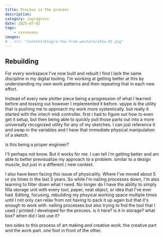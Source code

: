 ```yaml
---
title: Process is the process
description: 
category: inprogress
date: 2025-07-02
tags: 
    - xxxxxxxxx
images: 
# - src: "content/blog/a-few-from-western/afew-01.png"
---
```


## Rebuilding

For every workspace I've now built and rebuilt I find I lack the same discipline in my digital tooling. I'm working at getting better at this by understanding my own work patterns and then repeating that in each new effort. 

Instead of every new plotter piece being a progression of what I learned before and tossing out however I implemented it before. vpype is the utility that is pushing me to approach my work more systemically. but really it started with the intech midi controller. first i had to figure out how to even get it setup, but then being able to quickly pull those parts out into a more universally recognized utility for any of my sketches. I can just reference it and swap in the variables and I have that immediate physical manipulation of a sketch. 

is this being a proper engineer? 

I'll perhaps not know. But it works for me. I can tell i'm getting better and am able to better previsualize my approach to a problem. similar to a design muscle, but just in a different / new context. 

I also have been facing this issue of physicality. Where I've moved about 5 or six times in the last 3 years. So while I'm nailing processes down, I'm also learning to filter down what I need. No longer do I have the ability to simply filla storage unit with every tool, paper, neat object, or idea that I've ever had. Editing, focusing, rebuilding my phsyical working space multiple times until I not only can relax from not having to pack it up again but that it's enough to work with. nailing processes but also trying to fnd the tool that I used / printed / developed for the process. is it here? is it in storage? what box? when did I last use it? 

two sides to this process of art making and creative work. the creative part and the work part. one foot in front of the other. 








<div class="three-column">

<!-- {% image "./studio-ivar-desk.jpg", "000" %}  -->

</div>

